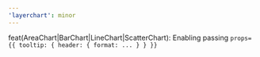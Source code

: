 ```yaml
---
'layerchart': minor
---
```


feat(AreaChart|BarChart|LineChart|ScatterChart): Enabling passing `props={{ tooltip: { header: { format: ... } } }}`
